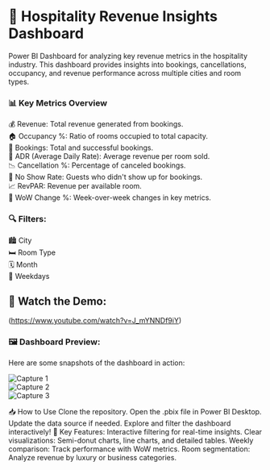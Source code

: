 # 🏨 Hospitality Revenue Insights Dashboard
Power BI Dashboard for analyzing key revenue metrics in the hospitality industry. This dashboard provides insights into bookings, cancellations, occupancy, and revenue performance across multiple cities and room types.

### 📊 Key Metrics Overview
💰 Revenue: Total revenue generated from bookings.<br>
🏠 Occupancy %: Ratio of rooms occupied to total capacity.<br>
📅 Bookings: Total and successful bookings.<br>
🛌 ADR (Average Daily Rate): Average revenue per room sold.<br>
📉 Cancellation %: Percentage of canceled bookings.<br>
🚫 No Show Rate: Guests who didn't show up for bookings.<br>
📈 RevPAR: Revenue per available room.<br>
🔄 WoW Change %: Week-over-week changes in key metrics.<br>
### 🔍 Filters:
🏙️ City<br>
🛏️ Room Type<br>
🗓️ Month<br>
📆 Weekdays<br>
## 🎥 Watch the Demo:

(https://www.youtube.com/watch?v=J_mYNNDf9iY)

### 🖼️ Dashboard Preview:
Here are some snapshots of the dashboard in action:

![Capture 1](https://github.com/user-attachments/assets/adb6bd90-e023-4a2e-bfef-6de09dae957b)  <br>
![Capture 2](https://github.com/user-attachments/assets/e094468c-e963-46ab-90d3-bd931ff08be3)   <br>
![Capture 3](https://github.com/user-attachments/assets/2e6a0c61-65a4-4859-812d-da72ef2fa2cf)   <br>


📥 How to Use
Clone the repository.
Open the .pbix file in Power BI Desktop.
Update the data source if needed.
Explore and filter the dashboard interactively!
🔗 Key Features:
Interactive filtering for real-time insights.
Clear visualizations: Semi-donut charts, line charts, and detailed tables.
Weekly comparison: Track performance with WoW metrics.
Room segmentation: Analyze revenue by luxury or business categories.




